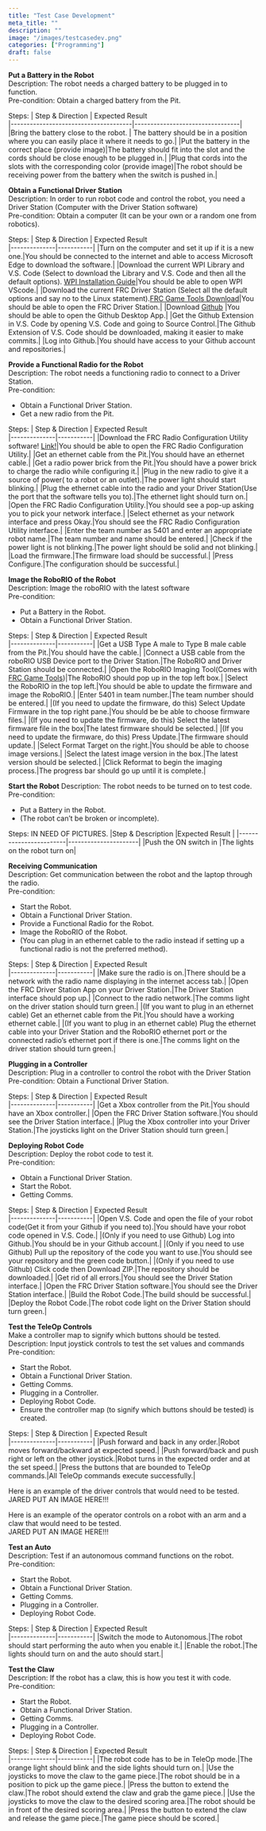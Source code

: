 ```yaml
---
title: "Test Case Development"
meta_title: ""
description: ""
image: "/images/testcasedev.png"
categories: ["Programming"]
draft: false
---
```

**Put a Battery in the Robot**\
Description: The robot needs a charged battery to be plugged in to function.\
Pre-condition: Obtain a charged battery from the Pit.

Steps:
| Step & Direction      | Expected Result   
|--------------------------------------|---------------------------------|
|Bring the battery close to the robot. | The battery should be in a position where you can easily place it where it needs to go.|
|Put the battery in the correct place (provide image)|The battery should fit into the slot and the cords should be close enough to be plugged in.|
|Plug that cords into the slots with the corresponding color (provide image)|The robot should be receiving power from the battery when the switch is pushed in.|

**Obtain a Functional Driver Station**\
Description: In order to run robot code and control the robot, you need a Driver Station (Computer with the Driver Station software)\
Pre-condition: Obtain a computer (It can be your own or a random one from robotics).

Steps:
| Step & Direction      | Expected Result   
|--------------|-----------|
|Turn on the computer and set it up if it is a new one.|You should be connected to the internet and able to access Microsoft Edge to download the software.|
|Download the current WPI Library and V.S. Code (Select to download the Library and V.S. Code and then all the default options). [WPI Installation Guide](https://docs.wpilib.org/en/stable/docs/zero-to-robot/step-2/wpilib-setup.html)|You should be able to open WPI VScode.|
|Download the current FRC Driver Station (Select all the default options and say no to the Linux statement).[FRC Game Tools Download](https://www.ni.com/en/support/downloads/drivers/download.frc-game-tools.html#479842)|You should be able to open the FRC Driver Station.|
|Download [Github](https://github.com) |You should be able to open the Github Desktop App.|
|Get the Github Extension in V.S. Code by opening V.S. Code and going to Source Control.|The Github Extension of V.S. Code should be downloaded, making it easier to make commits.|
|Log into Github.|You should have access to your Github account and repositories.|

**Provide a Functional Radio for the Robot**\
Description: The robot needs a functioning radio to connect to a Driver Station.\
Pre-condition:
- Obtain a Functional Driver Station.
- Get a new radio from the Pit.

Steps:
| Step & Direction      | Expected Result   
|--------------|-----------|
|Download the FRC Radio Configuration Utility software! [Link!](https://docs.wpilib.org/en/stable/docs/zero-to-robot/step-3/radio-programming.html)|You should be able to open the FRC Radio Configuration Utility.|
|Get an ethernet cable from the Pit.|You should have an ethernet cable.|
|Get a radio power brick from the Pit.|You should have a power brick to charge the radio while configuring it.|
|Plug in the new radio to give it a source of power( to a robot or an outlet).|The power light should start blinking.|
|Plug the ethernet cable into the radio and your Driver Station(Use the port that the software tells you to).|The ethernet light should turn on.|
|Open the FRC Radio Configuration Utility.|You should see a pop-up asking you to pick your network interface.|
|Select ethernet as your network interface and press Okay.|You should see the FRC Radio Configuration Utility interface.|
|Enter the team number as 5401 and enter an appropriate robot name.|The team number and name should be entered.|
|Check if the power light is not blinking.|The power light should be solid and not blinking.|
|Load the firmware.|The firmware load should be successful.|
|Press Configure.|The configuration should be successful.|

**Image the RoboRIO of the Robot**\
Description: Image the roboRIO with the latest software\
Pre-condition:
- Put a Battery in the Robot.
- Obtain a Functional Driver Station.

Steps:
| Step & Direction | Expected Result   
|--------------|-----------|
|Get a USB Type A male to Type B male cable from the Pit.|You should have the cable.|
|Connect a USB cable from the roboRIO USB Device port to the Driver Station.|The RoboRIO and Driver Station should be connected.|
|Open the RoboRIO Imaging Tool(Comes with [FRC Game Tools](https://www.ni.com/en/support/downloads/drivers/download.frc-game-tools.html#479842))|The RoboRIO should pop up in the top left box.|
|Select the RoboRIO in the top left.|You should be able to update the firmware and image the RoboRIO.|
|Enter 5401 in team number.|The team number should be entered.|
|(If you need to update the firmware, do this) Select Update Firmware in the top right pane.|You should be be able to choose firmware files.|
|(If you need to update the firmware, do this) Select the latest firmware file in the box|The latest firmware should be selected.|
|(If you need to update the firmware, do this) Press Update.|The firmware should update.|
|Select Format Target on the right.|You should be able to choose image versions.|
|Select the latest image version in the box.|The latest version should be selected.|
|Click Reformat to begin the imaging process.|The progress bar should go up until it is complete.|

**Start the Robot**
Description: The robot needs to be turned on to test code.
Pre-condition:
- Put a Battery in the Robot.
- (The robot can’t be broken or incomplete).

Steps: IN NEED OF PICTURES.
|Step & Description      |Expected Result       |
|------------------------|----------------------|
|Push the ON switch in   |The lights on the robot turn on|

**Receiving Communication**\
Description: Get communication between the robot and the laptop through the radio.\
Pre-condition:
- Start the Robot.
- Obtain a Functional Driver Station.
- Provide a Functional Radio for the Robot.
- Image the RoboRIO of the Robot.
- (You can plug in an ethernet cable to the radio instead if setting up a functional radio is not the preferred method).

Steps:
| Step & Direction      | Expected Result   
|--------------|-----------|
|Make sure the radio is on.|There should be a network with the radio name displaying in the internet access tab.|
|Open the FRC Driver Station App on your Driver Station.|The Driver Station interface should pop up.|
|Connect to the radio network.|The comms light on the driver station should turn green.|
|(If you want to plug in an ethernet cable) Get an ethernet cable from the Pit.|You should have a working ethernet cable.|
|(If you want to plug in an ethernet cable) Plug the ethernet cable into your Driver Station and the RoboRIO ethernet port or the connected radio’s ethernet port if there is one.|The comms light on the driver station should turn green.|

**Plugging in a Controller**\
Description: Plug in a controller to control the robot with the Driver Station\
Pre-condition: Obtain a Functional Driver Station.

Steps:
| Step & Direction      | Expected Result   
|--------------|-----------|
|Get a Xbox controller from the Pit.|You should have an Xbox controller.|
|Open the FRC Driver Station software.|You should see the Driver Station interface.|
|Plug the Xbox controller into your Driver Station.|The joysticks light on the Driver Station should turn green.|

**Deploying Robot Code**\
Description: Deploy the robot code to test it.\
Pre-condition:
- Obtain a Functional Driver Station.
- Start the Robot.
- Getting Comms.

Steps:
| Step & Direction      | Expected Result   
|--------------|-----------|
|Open V.S. Code and open the file of your robot code(Get it from your Github if you need to).|You should have your robot code opened in V.S. Code.|
|(Only if you need to use Github) Log into Github.|You should be in your Github account.|
|(Only if you need to use Github) Pull up the repository of the code you want to use.|You should see your repository and the green code button.|
|(Only if you need to use Github) Click code then Download ZIP.|The repository should be downloaded.|
|Get rid of all errors.|You should see the Driver Station interface.|
|Open the FRC Driver Station software.|You should see the Driver Station interface.|
|Build the Robot Code.|The build should be successful.|
|Deploy the Robot Code.|The robot code light on the Driver Station should turn green.|

**Test the TeleOp Controls**\
Make a controller map to signify which buttons should be tested.\
Description: Input joystick controls to test the set values and commands\
Pre-condition:
- Start the Robot.
- Obtain a Functional Driver Station.
- Getting Comms.
- Plugging in a Controller.
- Deploying Robot Code.
- Ensure the controller map (to signify which buttons should be tested) is created.

Steps:
| Step & Direction      | Expected Result   
|--------------|-----------|
|Push forward and back in any order.|Robot moves forward/backward at expected speed.|
|Push forward/back and push right or left on the other joystick.|Robot turns in the expected order and at the set speed.|
|Press the buttons that are bounded to TeleOp commands.|All TeleOp commands execute successfully.|

Here is an example of the driver controls that would need to be tested.\
JARED PUT AN IMAGE HERE!!!

Here is an example of the operator controls on a robot with an arm and a claw that would need to be tested.\
JARED PUT AN IMAGE HERE!!!

**Test an Auto**\
Description: Test if an autonomous command functions on the robot.\
Pre-condition:
- Start the Robot.
- Obtain a Functional Driver Station.
- Getting Comms.
- Plugging in a Controller.
- Deploying Robot Code.

Steps:
| Step & Direction      | Expected Result   
|--------------|-----------|
|Switch the mode to Autonomous.|The robot should start performing the auto when you enable it.|
|Enable the robot.|The lights should turn on and the auto should start.|

**Test the Claw**\
Description: If the robot has a claw, this is how you test it with code.\
Pre-condition:
- Start the Robot.
- Obtain a Functional Driver Station.
- Getting Comms.
- Plugging in a Controller.
- Deploying Robot Code.

Steps:
| Step & Direction      | Expected Result   
|--------------|-----------|
|The robot code has to be in TeleOp mode.|The orange light should blink and the side lights should turn on.|
|Use the joysticks to move the claw to the game piece.|The robot should be in a position to pick up the game piece.|
|Press the button to extend the claw.|The robot should extend the claw and grab the game piece.|
|Use the joysticks to move the claw to the desired scoring area.|The robot should be in front of the desired scoring area.|
|Press the button to extend the claw and release the game piece.|The game piece should be scored.|
